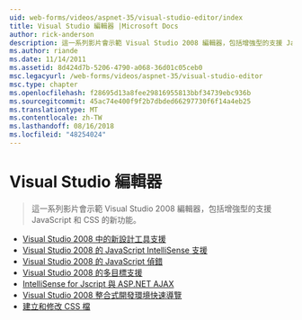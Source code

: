 ```yaml
---
uid: web-forms/videos/aspnet-35/visual-studio-editor/index
title: Visual Studio 編輯器 |Microsoft Docs
author: rick-anderson
description: 這一系列影片會示範 Visual Studio 2008 編輯器，包括增強型的支援 JavaScript 和 CSS 的新功能。
ms.author: riande
ms.date: 11/14/2011
ms.assetid: 8d424d7b-5206-4790-a068-36d01c05ceb0
msc.legacyurl: /web-forms/videos/aspnet-35/visual-studio-editor
msc.type: chapter
ms.openlocfilehash: f28695d13a8fee29816955813bbf34739ebc936b
ms.sourcegitcommit: 45ac74e400f9f2b7dbded66297730f6f14a4eb25
ms.translationtype: MT
ms.contentlocale: zh-TW
ms.lasthandoff: 08/16/2018
ms.locfileid: "48254024"
---
```

<a name="visual-studio-editor"></a>Visual Studio 編輯器
====================
> 這一系列影片會示範 Visual Studio 2008 編輯器，包括增強型的支援 JavaScript 和 CSS 的新功能。


- [Visual Studio 2008 中的新設計工具支援](new-designer-support-in-visual-studio-2008.md)
- [Visual Studio 2008 的 JavaScript IntelliSense 支援](javascript-intellisense-support-in-visual-studio-2008.md)
- [Visual Studio 2008 的 JavaScript 偵錯](javascript-debugging-in-visual-studio-2008.md)
- [Visual Studio 2008 的多目標支援](multi-targeting-support-in-visual-studio-2008.md)
- [IntelliSense for Jscript 與 ASP.NET AJAX](intellisense-for-jscript-and-aspnet-ajax.md)
- [Visual Studio 2008 整合式開發環境快速導覽](quick-tour-of-the-visual-studio-2008-integrated-development-environment.md)
- [建立和修改 CSS 檔](creating-and-modifying-a-css-file.md)

